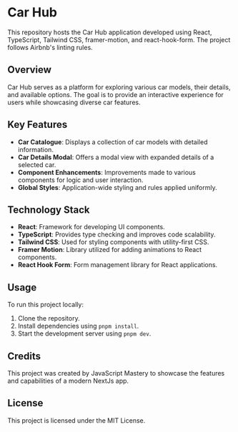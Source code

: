 # Car Hub

This repository hosts the Car Hub application developed using React, TypeScript, Tailwind CSS, framer-motion, and react-hook-form. The project follows Airbnb's linting rules.

## Overview

Car Hub serves as a platform for exploring various car models, their details, and available options. The goal is to provide an interactive experience for users while showcasing diverse car features.

## Key Features

- **Car Catalogue**: Displays a collection of car models with detailed information.
- **Car Details Modal**: Offers a modal view with expanded details of a selected car.
- **Component Enhancements**: Improvements made to various components for logic and user interaction.
- **Global Styles**: Application-wide styling and rules applied uniformly.

## Technology Stack

- **React**: Framework for developing UI components.
- **TypeScript**: Provides type checking and improves code scalability.
- **Tailwind CSS**: Used for styling components with utility-first CSS.
- **Framer Motion**: Library utilized for adding animations to React components.
- **React Hook Form**: Form management library for React applications.

## Usage

To run this project locally:

1. Clone the repository.
2. Install dependencies using `pnpm install`.
3. Start the development server using `pnpm dev`.

## Credits

This project was created by JavaScript Mastery to showcase the features and capabilities of a modern NextJs app.

## License

This project is licensed under the MIT License.
